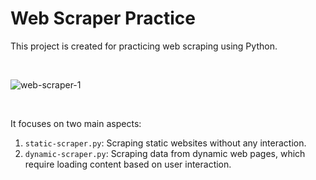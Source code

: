 # Web Scraper Practice

This project is created for practicing web scraping using Python.

<br>

![web-scraper-1](https://github.com/yeohj0710/web-scraper-practice/assets/93759367/718d9486-6d5e-49e6-b201-4200837efde6)

<br>

It focuses on two main aspects:

1. `static-scraper.py`: Scraping static websites without any interaction.
2. `dynamic-scraper.py`: Scraping data from dynamic web pages, which require loading content based on user interaction.

<br>
